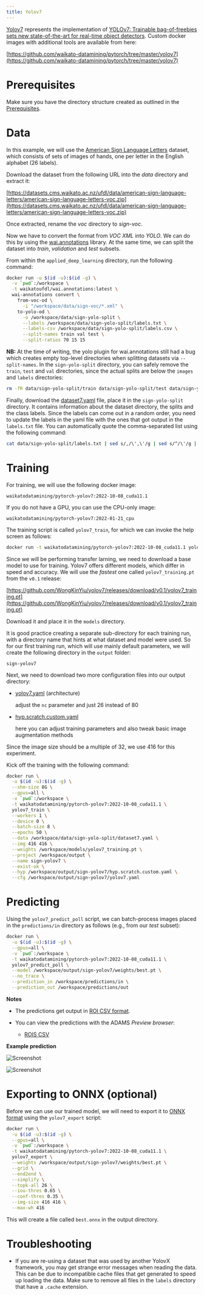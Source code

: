 ```yaml
---
title: Yolov7
---
```


[Yolov7](https://github.com/WongKinYiu/yolov7) represents the implementation of 
[YOLOv7: Trainable bag-of-freebies sets new state-of-the-art for real-time object detectors](https://arxiv.org/abs/2207.02696). 
Custom docker images with additional tools are available from here:

[https://github.com/waikato-datamining/pytorch/tree/master/yolov7](https://github.com/waikato-datamining/pytorch/tree/master/yolov7)


# Prerequisites
Make sure you have the directory structure created as outlined in the [Prerequisites](../prerequisites.md).


# Data

In this example, we will use the [American Sign Language Letters](https://datasets.cms.waikato.ac.nz/ufdl/american-sign-language-letters/)
dataset, which consists of sets of images of hands, one per letter in the English alphabet (26 labels).

Download the dataset from the following URL into the *data* directory and extract it:

[https://datasets.cms.waikato.ac.nz/ufdl/data/american-sign-language-letters/american-sign-language-letters-voc.zip](https://datasets.cms.waikato.ac.nz/ufdl/data/american-sign-language-letters/american-sign-language-letters-voc.zip)

Once extracted, rename the *voc* directory to *sign-voc*.

Now we have to convert the format from *VOC XML* into *YOLO*. We can do this by using the 
[wai.annotations](https://github.com/waikato-ufdl/wai-annotations) library. 
At the same time, we can split the dataset into *train*, *validation* and *test* subsets.

From within the `applied_deep_learning` directory, run the following command:

```bash
docker run -u $(id -u):$(id -g) \
  -v `pwd`:/workspace \
  -t waikatoufdl/wai.annotations:latest \
  wai-annotations convert \
    from-voc-od \
      -i "/workspace/data/sign-voc/*.xml" \
    to-yolo-od \
      -o /workspace/data/sign-yolo-split \
      --labels /workspace/data/sign-yolo-split/labels.txt \
      --labels-csv /workspace/data/sign-yolo-split/labels.csv \
      --split-names train val test \
      --split-ratios 70 15 15
```

**NB:** At the time of writing, the yolo plugin for wai.annotations still had a bug which 
creates empty top-level directories when splitting datasets via `--split-names`. In the 
`sign-yolo-split` directory, you can safely remove the `train`, `test` and `val` directories, 
since the actual splits are below the `images` and `labels` directories:

```bash
rm -fR data/sign-yolo-split/train data/sign-yolo-split/test data/sign-yolo-split/val
```

Finally, download the [dataset7.yaml](img/dataset7.yaml) file, place it in the `sign-yolo-split`
directory. It contains information about the dataset directory, the splits and the class labels.
Since the labels can come out in a random order, you need to update the labels in the yaml file
with the ones that got output in the `labels.txt` file. You can automatically quote the
comma-separated list using the following command:

```bash
cat data/sign-yolo-split/labels.txt | sed s/,/\',\'/g | sed s/^/\'/g | sed s/$/\'/g
```


# Training

For training, we will use the following docker image:

```
waikatodatamining/pytorch-yolov7:2022-10-08_cuda11.1
```

If you do not have a GPU, you can use the CPU-only image:

```
waikatodatamining/pytorch-yolov7:2022-01-21_cpu
```

The training script is called `yolov7_train`, for which we can invoke the help screen as follows:

```bash
docker run -t waikatodatamining/pytorch-yolov7:2022-10-08_cuda11.1 yolov7_train --help 
```

Since we will be performing transfer larning, we need to download a base model to use for training. 
Yolov7 offers different models, which differ in speed and accuracy. We will use the *fastest* one 
called `yolov7_training.pt` from the `v0.1` release:

[https://github.com/WongKinYiu/yolov7/releases/download/v0.1/yolov7_training.pt](https://github.com/WongKinYiu/yolov7/releases/download/v0.1/yolov7_training.pt)

Download it and place it in the `models` directory.

It is good practice creating a separate sub-directory for each training run, with a directory name that hints at
what dataset and model were used. So for our first training run, which will use mainly default parameters, we will 
create the following directory in the `output` folder:

```
sign-yolov7
```

Next, we need to download two more configuration files into our output directory:

* [yolov7.yaml](https://raw.githubusercontent.com/WongKinYiu/yolov7/072f76c72c641c7a1ee482e39f604f6f8ef7ee92/cfg/training/yolov7.yaml) (architecture)

    adjust the `nc` parameter and just 26 instead of 80

* [hyp.scratch.custom.yaml](https://raw.githubusercontent.com/WongKinYiu/yolov7/072f76c72c641c7a1ee482e39f604f6f8ef7ee92/data/hyp.scratch.custom.yaml) 

    here you can adjust training parameters and also tweak basic image augmentation methods

Since the image size should be a multiple of 32, we use 416 for this experiment.

Kick off the training with the following command:

```bash
docker run \
  -u $(id -u):$(id -g) \
  --shm-size 8G \
  --gpus=all \
  -v `pwd`:/workspace \
  -t waikatodatamining/pytorch-yolov7:2022-10-08_cuda11.1 \
  yolov7_train \
  --workers 1 \
  --device 0 \
  --batch-size 8 \
  --epochs 50 \
  --data /workspace/data/sign-yolo-split/dataset7.yaml \
  --img 416 416 \
  --weights /workspace/models/yolov7_training.pt \
  --project /workspace/output \
  --name sign-yolov7 \
  --exist-ok \
  --hyp /workspace/output/sign-yolov7/hyp.scratch.custom.yaml \
  --cfg /workspace/output/sign-yolov7/yolov7.yaml
```


# Predicting

Using the `yolov7_predict_poll` script, we can batch-process images placed in the `predictions/in` directory
as follows (e.g., from our *test* subset): 

```bash
docker run \
  -u $(id -u):$(id -g) \
  --gpus=all \
  -v `pwd`:/workspace \
  -t waikatodatamining/pytorch-yolov7:2022-10-08_cuda11.1 \
  yolov7_predict_poll \
  --model /workspace/output/sign-yolov7/weights/best.pt \
  --no_trace \
  --prediction_in /workspace/predictions/in \
  --prediction_out /workspace/predictions/out
```

**Notes** 

* The predictions get output in [ROI CSV format](https://github.com/waikato-ufdl/wai-annotations-roi).
* You can view the predictions with the ADAMS *Preview browser*:
  
    * [ROIS CSV](../../previewing_predictions/#rois-csv-format)

**Example prediction**

![Screenshot](img/yolov7-A2_jpg.rf.e4d1f7a2679ab0140ad27a794db563c9.jpg) 

![Screenshot](img/yolov7-I3_jpg.rf.13d13da81962b86db3705de1b79f984a.jpg)


# Exporting to ONNX (optional)

Before we can use our trained model, we will need to export it to [ONNX format](https://onnx.ai/)
using the `yolov7_export` script:

```bash
docker run \
  -u $(id -u):$(id -g) \
  --gpus=all \
  -v `pwd`:/workspace \
  -t waikatodatamining/pytorch-yolov7:2022-10-08_cuda11.1 \
  yolov7_export \
  --weights /workspace/output/sign-yolov7/weights/best.pt \
  --grid \
  --end2end \
  --simplify \
  --topk-all 26 \
  --iou-thres 0.65 \
  --conf-thres 0.35 \
  --img-size 416 416 \
  --max-wh 416
```

This will create a file called `best.onnx` in the output directory.


# Troubleshooting

* If you are re-using a dataset that was used by another YolovX framework, you
  may get strange error messages when reading the data. This can be due to 
  incompatible cache files that get generated to speed up loading the data. 
  Make sure to remove all files in the `labels` directory that have a `.cache` 
  extension.
  
